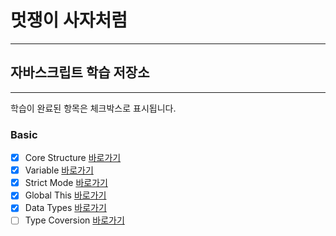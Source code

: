 # 멋쟁이 사자처럼
---
## 자바스크립트 학습 저장소
---

학습이 완료된 항목은 체크박스로 표시됩니다.

### Basic
- [x] Core Structure [바로가기](https://github.com/)
- [x] Variable [바로가기](https://github.com/)
- [x] Strict Mode [바로가기](https://github.com/)
- [x] Global This [바로가기](https://github.com/)
- [x] Data Types [바로가기](https://github.com/)
- [ ] Type Coversion [바로가기](https://github.com/)